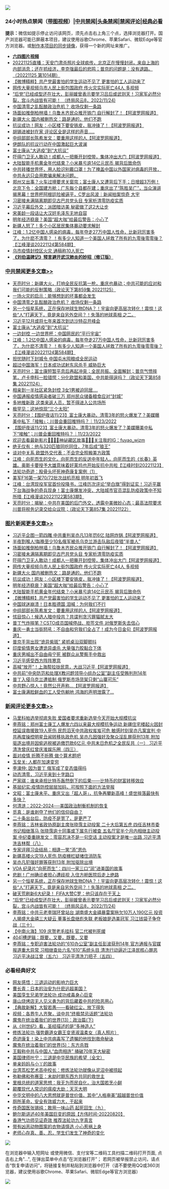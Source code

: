 ![](https://raw.githubusercontent.com/jsvpn/jsproxy/dev/64photo/fqnews-qr.jpg)

<div id="tt">
<h3>24小时热点禁闻（<a href="https://aaa.v2dns.tk/?QAjUl=BgRp5UNKRn&T5Vk=fPVH&Q59Ab=WxGE" target="_blank">带图视频</a>）|<a href="#%E4%B8%AD%E5%85%B1%E7%A6%81%E9%97%BB%E6%9B%B4%E5%A4%9A%E6%96%87%E7%AB%A0">中共禁闻</a>|<a href="#%E5%9B%BE%E7%89%87%E6%96%B0%E9%97%BB%E6%9B%B4%E5%A4%9A%E6%96%87%E7%AB%A0">头条禁闻</a>|<a href="#%E6%96%B0%E9%97%BB%E8%AF%84%E8%AE%BA%E6%9B%B4%E5%A4%9A%E6%96%87%E7%AB%A0">禁闻评论|<a href="#%E5%BF%85%E7%9C%8B%E7%BB%8F%E5%85%B8%E5%A5%BD%E6%96%87">经典必看</a></h3>
<div><b>提示：</b>微信如提示停止访问该网页，须先点击右上角三个点，选择浏览器打开。国产浏览器可能已屏蔽本项目，建议使用谷歌Chrome、苹果Safari、微软Edge等官方浏览器。或<a href="%E5%88%B6%E4%BD%9Cgit%E7%A6%81%E9%97%BB%E9%95%9C%E5%83%8F.md">制作本项目的同步镜像</a>，获得一个新的网址来推广。</div>
<ul>
<li><b><a href="http://d2.v2rss.gq/64.mp4" target="_blank">六四图片视频</a></b></li>
<li><a href="/sohnews/20221125/1815860.md">20221125直播：天安门肃杀照片全球疯传，北京正在慢慢封闭，来自上海的内部消息；还在抓经济，李克强最后的悲鸣；普京的问题是：没有退路。（20221125 第1014期）</a></li>
<li><a href="/topimagenews/20221125/1815910.md">【微博精粹】共产党最害怕的学生运动不见了 更害怕的工人运动来了</a></li>
<li><a href="/topimagenews/20221126/1816114.md">网传大量视频乌市人民上街包围政府 传火灾实际死亡44人 多视频</a></li>
<li><a href="/comments/20221125/1815900.md">“后党”已经成型还在壮大，彭丽媛曾表示要学习吕后或武则天！习家军必然分裂，宫斗内战皆有可能！ （终局风云8，2022/11/24)</a></li>
<li><a href="/cbnews/20221126/1816095.md">中国清零之乱酝酿政治危机？ 收场仅剩一条路</a></li>
<li><a href="/topimagenews/20221126/1816126.md">场面如推倒柏林墙！乌鲁木齐民众推开铁门 自行解封了！【阿波罗网报道】</a></li>
<li><a href="/topimagenews/20221126/1816113.md">新疆大火 国内被删热文：路是通的，他们不跑</a></li>
<li><a href="/topimagenews/20221125/1816038.md">抗议成功！网友：小区楼下要安铁皮，我冲锋了！【阿波罗网报道】</a></li>
<li><a href="/cnnews/20221125/1815871.md">胡锡进被封在家 评论区全是这样的声音…..</a></li>
<li><a href="/topimagenews/20221125/1815858.md">中组部部长陈希发文：要重用这样的人【阿波罗网报道】</a></li>
<li><a href="/renquan/20221125/1815978.md">伊朗队的抗议行动在中国激起巨大波澜</a></li>
<li><a href="/cbnews/20221125/1815995.md">富士康从“大逃疫”到“大抗议”</a></li>
<li><a href="/topimagenews/20221126/1816118.md">吓得门卫无人敢动！成都人一把撕开封控带，集体冲出大门【阿波罗网报道】</a></li>
<li><a href="/topimagenews/20221125/1815911.md">大陆智能手机黄金年代结束？小米暴亏逾14亿元民币 揭背后致命伤</a></li>
<li><a href="/sohnews/20221125/1816043.md">中共转播世界怀，用人脸识别戴口罩！为了掩盖中国以外国家对病毒的开放，中共永远只会用欺骗来解决问题。</a></li>
<li><a href="/sohnews/20221125/1815908.md">郑州又出事？火车过境要求关窗帘；富士康人又遭背后下手；日增超3万例！北京下令：全国建方舱；广东每个县都在建；重庆出了“陈胜吴广”，当众演讲揭黑幕！世界杯阿根廷险被逼平，C罗出风波｜新闻拍案惊奇 大宇</a></li>
<li><a href="/topimagenews/20221126/1816121.md">习密接未满隔离期即见古巴共党头目 专家析清零防疫实质</a></li>
<li><a href="/cnnews/20221126/1816174.md">习近平幕后外交：派团暗访美 秘密做了这2大让步</a></li>
<li><a href="/cnnews/20221126/1816173.md">宋美龄一段话让大汉奸毛泽东无地自容</a></li>
<li><a href="/topimagenews/20221125/1815990.md">明年经济稳衰？美国“超大咖”给最后警告：小心了</a></li>
<li><a href="/baitai/20221126/1816089.md">新疆人怒了！多个小区居民集体暴动要求解封</a></li>
<li><a href="/cbnews/20221125/1815909.md">江峰：1.2亿中国人感染的病毒，每年夺走27万中国人性命，比新冠厉害多了，为什麽不清零？ ！有多少人知道一个美国人拯救了所有的九零後零零後？【江峰漫谈20221124第584期】</a></li>
<li><a href="/renquan/20221125/1816050.md">乌市疫情封控区火灾 通稿称10人死亡</a></li>
<li><b><a href="/comments/20200207/1272816.md" target="_blank">《刘伯温碑记》预言避开武汉肺炎的妙招（修订版）</a></b></li>
</ul>
</div>

<div class="catlist">
<h3><a href="/cbnews/" target="_blank">中共禁闻</a><span><a href="/cbnews/" target="_blank" rel="nofollow">更多文章>></a></span></h3>
<ul>
<li><a href="/cbnews/20221126/1816237.md" target="_blank">天亮时分：新疆大火，打响全民反抗第一枪，重庆也暴动；中共可能的应对和我们可能的反制策略（政论天下第859集 20221125）</a></li>
<li><a href="/cbnews/20221126/1816129.md" target="_blank">一场火灾的启示：能够想到的坏事都会发生</a></li>
<li><a href="/cbnews/20221126/1816095.md" target="_blank">中国清零之乱酝酿政治危机？ 收场仅剩一条路</a></li>
<li><a href="/comments/20221125/1816021.md" target="_blank">另一个恒星系统，正在保存地球生物DNA？！宇宙向更高层次转化！震惊！这些“人”打遍天下，竟是来自另外空间？！失落的地球真相 之二。</a></li>
<li><a href="/cbnews/20221125/1815996.md" target="_blank">习近平12月或将七年来首次到访沙特召开峰会</a></li>
<li><a href="/cbnews/20221125/1815995.md" target="_blank">富士康从“大逃疫”到“大抗议”</a></li>
<li><a href="/cbnews/20221125/1815912.md" target="_blank">一边封控 一边世界杯：中国网民的“平行宇宙”</a></li>
<li><a href="/cbnews/20221125/1815909.md" target="_blank">江峰：1.2亿中国人感染的病毒，每年夺走27万中国人性命，比新冠厉害多了，为什麽不清零？ ！有多少人知道一个美国人拯救了所有的九零後零零後？【江峰漫谈20221124第584期】</a></li>
<li><a href="/cbnews/20221125/1815816.md" target="_blank">担忧随时下封城令 中国屯水囤粮成全民运动</a></li>
<li><a href="/cbnews/20221125/1815744.md" target="_blank">超过中国海军！日本成功试射东风杀手 威胁巨大</a></li>
<li><a href="/cbnews/20221125/1815743.md" target="_blank">天亮时分：富士康短暂平息后再起冲突；全民共振、全面解封；普京气愤摔笔，卢卡申科一脸错愕；分化欧盟和美国，中共能得逞吗？（政论天下第858集 20221124）</a></li>
<li><a href="/cbnews/20221125/1815731.md" target="_blank">相亲到一半社区紧急封控 3女1男被迫同居….</a></li>
<li><a href="/cbnews/20221124/1815634.md" target="_blank">中国通报疫情感染者破三万 郑州民众储备粮食应对“封城”</a></li>
<li><a href="/cbnews/20221124/1815557.md" target="_blank">多地推新政,这类来返人员，暂不得进入公共场所</a></li>
<li><a href="/cbnews/20221124/1815371.md" target="_blank">极罕见：这地惊现“三个太阳”</a></li>
<li><a href="/cbnews/20221124/1815364.md" target="_blank">天亮时分：【围炉夜话11/23】富士康大暴动，清零3年的怒火爆发了？美媒曝美中私下「接触」；川普会重回推特吗？｜11/23/2022</a></li>
<li><a href="/comments/20221124/1815358.md" target="_blank">【围炉夜话11/23】富士康大暴动，清零3年的怒火爆发了？美媒曝美中私下“接触”；川普会重回推特吗？｜11/23/2022</a></li>
<li><a href="/comments/20221124/1815342.md" target="_blank">欢迎去看最新影片👏🏻👏🏻神祕藏区故事🌸🌸🌸关注我的IG：fuyao_wjzm</a></li>
<li><a href="/cbnews/20221124/1815304.md" target="_blank">绝无仅有：他与320匹狼同吃同住，7年后成“狼王”</a></li>
<li><a href="/cbnews/20221124/1815294.md" target="_blank">谈对中关系 欧盟外交代表：不会完全照搬美方政策</a></li>
<li><a href="/cbnews/20221123/1815196.md" target="_blank">江峰：向死而生的文化，向死而生的反送中年轻人，向死而生的《长春》英雄。奥斯卡要授予大雄意味着好莱坞也开始反抗中共啦【江峰时刻20221123】</a></li>
<li><a href="/cbnews/20221123/1815021.md" target="_blank">法轮功奇迹：股骨头坏死神奇康复案例（1）</a></li>
<li><a href="/cbnews/20221123/1815126.md" target="_blank">美军F16第一架70/72批次战机亮相 明年初首飞</a></li>
<li><a href="/cbnews/20221123/1815028.md" target="_blank">江峰：台湾现役军官首份投降书，江峰历次评论“举白旗”得到证实！习近平赢下台海战争的奇兵现身！富士康爆发冲突，大陆城市官员混乱防疫政策中不知所措【江峰漫谈20221122第583期】</a></li>
<li><a href="/cbnews/20221123/1814993.md" target="_blank">天亮时分：揭秘：中共在美国的后门外交，透露中美微妙心态；最高法院要求川普将税务记录交给众议院；（政论天下第857集 20221122）</a></li>

</ul>
</div>
<div class="catlist">
<h3><a href="/topimagenews/" target="_blank">图片新闻</a><span><a href="/topimagenews/" target="_blank" rel="nofollow">更多文章>></a></span></h3>
<ul>
<li><a href="/topimagenews/20221126/1816254.md" target="_blank">习近平企图一箭四雕 中共重判吴亦凡13年罚6亿 陆网炸锅【阿波罗网报道】</a></li>
<li><a href="/topimagenews/20221126/1816192.md" target="_blank">半夜割喉人!每晚至少10名俄军被杀乌克兰游击队敌后夜猎“半兽人”</a></li>
<li><a href="/topimagenews/20221126/1816126.md" target="_blank">场面如推倒柏林墙！乌鲁木齐民众推开铁门 自行解封了！【阿波罗网报道】</a></li>
<li><a href="/topimagenews/20221126/1816121.md" target="_blank">习密接未满隔离期即见古巴共党头目 专家析清零防疫实质</a></li>
<li><a href="/topimagenews/20221126/1816118.md" target="_blank">吓得门卫无人敢动！成都人一把撕开封控带，集体冲出大门【阿波罗网报道】</a></li>
<li><a href="/topimagenews/20221126/1816114.md" target="_blank">网传大量视频乌市人民上街包围政府 传火灾实际死亡44人 多视频</a></li>
<li><a href="/topimagenews/20221126/1816113.md" target="_blank">新疆大火 国内被删热文：路是通的，他们不跑</a></li>
<li><a href="/topimagenews/20221125/1816038.md" target="_blank">抗议成功！网友：小区楼下要安铁皮，我冲锋了！【阿波罗网报道】</a></li>
<li><a href="/topimagenews/20221125/1815990.md" target="_blank">明年经济稳衰？美国“超大咖”给最后警告：小心了</a></li>
<li><a href="/topimagenews/20221125/1815911.md" target="_blank">大陆智能手机黄金年代结束？小米暴亏逾14亿元民币 揭背后致命伤</a></li>
<li><a href="/topimagenews/20221125/1815910.md" target="_blank">【微博精粹】共产党最害怕的学生运动不见了 更害怕的工人运动来了</a></li>
<li><a href="/topimagenews/20221125/1815875.md" target="_blank">中国球迷崩溃！日本胜德国 泪喊：为何我们不行</a></li>
<li><a href="/topimagenews/20221125/1815858.md" target="_blank">中组部部长陈希发文：要重用这样的人【阿波罗网报道】</a></li>
<li><a href="/topimagenews/20221125/1815843.md" target="_blank">怵目惊心！候选人暗中投共？共谍判贪污罪猫腻太大</a></li>
<li><a href="/topimagenews/20221125/1815827.md" target="_blank">普丁气炸摔笔？CSTO成员国喊停战、拒签文件 对俄罗斯失去信心</a></li>
<li><a href="/topimagenews/20221125/1815815.md" target="_blank">重庆一勇士当街怒吼：不自由和穷我们全占了！成为今日金句【阿波罗网报道】</a></li>
<li><a href="/topimagenews/20221125/1815801.md" target="_blank">普京手背出现“诡异紫斑” 紧抓桌沿双脚颤抖</a></li>
<li><a href="/topimagenews/20221125/1815730.md" target="_blank">印度偷情男女遭诡异虐杀 大量强力胶黏合下体</a></li>
<li><a href="/topimagenews/20221125/1815719.md" target="_blank">重庆男喊出不自由毋宁死 被群众从警察手中救出</a></li>
<li><a href="/topimagenews/20221125/1815685.md" target="_blank">习近平感受西方阵阵寒意</a></li>
<li><a href="/topimagenews/20221124/1815642.md" target="_blank">高喊“放开”！上海帮拉拢民意，大战习近平【阿波罗网报道】</a></li>
<li><a href="/topimagenews/20221124/1815569.md" target="_blank">中共前“中央防范和处理X教问题领导小组办公室”副主任受贿判刑14年</a></li>
<li><a href="/topimagenews/20221124/1815517.md" target="_blank">普丁入侵乌克兰遭抵制 俄罗斯市场货架只剩“山寨可乐”</a></li>
<li><a href="/topimagenews/20221124/1815487.md" target="_blank">中共野心惊人！竟然公开声称&#8230;【阿波罗网报道】</a></li>
<li><a href="/topimagenews/20221124/1815459.md" target="_blank">富士康满脸鲜血的工人受伤躺地 鸿海的声明泄露了…</a></li>

</ul>
</div>
<div class="catlist">
<h3><a href="/comments/" target="_blank">新闻评论</a><span><a href="/comments/" target="_blank" rel="nofollow">更多文章>></a></span></h3>
<ul>
<li><a href="/comments/20221126/1816257.md" target="_blank">马里科帕选举彻底失败 爱国者要求重新选举今天开始大规模抗议</a></li>
<li><a href="/comments/20221126/1816252.md" target="_blank">李燕铭：郑州富士康工人爆发六四以来最大规模抗争运动 新疆住宅楼起火因封控延误救援致19人死伤 民怨滔天中共政权岌岌可危 敏感时刻吴亦凡案宣判 中共再度操控明星丑闻转移执政危机 吴亦凡因强奸及聚众淫乱罪获刑13年 附加驱逐出境并因偷逃税被追缴罚款6亿元 中共末日危机之全民反共（一） 习近平清洗曾庆红曾庆淮娱乐圈（四三）</a></li>
<li><a href="/comments/20221126/1816246.md" target="_blank">面对疫情 折腾不折腾 做个算术题吧</a></li>
<li><a href="/comments/20221126/1816245.md" target="_blank">玉垒关: 人都在加速变穷</a></li>
<li><a href="/comments/20221126/1816244.md" target="_blank">李濠仲: 因为普丁 俄军成了变态值得吗</a></li>
<li><a href="/comments/20221126/1816243.md" target="_blank">动态清零，习近平来到十字路口</a></li>
<li><a href="/comments/20221126/1816242.md" target="_blank">严家祺：谁来承担比特币轰然倒下的后果——比特币的财富转移效应</a></li>
<li><a href="/comments/20221126/1816241.md" target="_blank">基层纪实:疫情防控层层加码，可按照下面的方法举报</a></li>
<li><a href="/comments/20221126/1816212.md" target="_blank">文昭：富士康未平、重庆又出「超人哥」，抗争再攀新高峰！盛世摔落最快有多快？</a></li>
<li><a href="/comments/20221126/1816182.md" target="_blank">何清涟：2022-2024──美国政治制衡机制的恢复</a></li>
<li><a href="/comments/20221126/1816181.md" target="_blank">觅真：是谁剥夺了他们的信仰自由？</a></li>
<li><a href="/comments/20221126/1816172.md" target="_blank">二十条出台后，防疫不是宽了，是更严了</a></li>
<li><a href="/comments/20221126/1816115.md" target="_blank">李燕铭：吉林省政协原副主席张晓霈主动投案 二十大后第五虎 四任吉林市委书记相继落马 张晓霈逾十同事或下属先行被查 五名厅官半个月内相继主动投案 中纪委重磅发文：零容忍决不是一句空话 主动投案才是唯一出路 习近平清洗吉林帮（八）</a></li>
<li><a href="/comments/20221126/1816107.md" target="_blank">专家评拜习会结局：相逢一笑“添”恩仇</a></li>
<li><a href="/comments/20221126/1816105.md" target="_blank">新疆高楼火灾19人死伤 防疫栅栏疑堵住消防车</a></li>
<li><a href="/comments/20221126/1816104.md" target="_blank">吴亦凡犯强奸罪等获刑13年 附加驱除出境</a></li>
<li><a href="/comments/20221125/1816057.md" target="_blank">VOA 纪录片“向死而生”：四川一家三口“润”进美国的故事</a></li>
<li><a href="/comments/20221125/1816025.md" target="_blank">悲剧！广州确诊者担心遭歧视 入住方舱医院后走上绝路</a></li>
<li><a href="/comments/20221125/1816021.md" target="_blank">另一个恒星系统，正在保存地球生物DNA？！宇宙向更高层次转化！震惊！这些“人”打遍天下，竟是来自另外空间？！失落的地球真相 之二。</a></li>
<li><a href="/comments/20221125/1816016.md" target="_blank">破天荒刷新6大纪录！ FIFA大赞C罗：他只该存在于天上</a></li>
<li><a href="/comments/20221125/1815900.md" target="_blank">“后党”已经成型还在壮大，彭丽媛曾表示要学习吕后或武则天！习家军必然分裂，宫斗内战皆有可能！ （终局风云8，2022/11/24)</a></li>
<li><a href="/comments/20221125/1815919.md" target="_blank">李燕铭：中共元老李瑞环曾站台 湖南盛大金禧暴雷案拖欠10万人190亿元 投资人揭盛大金禧三大疑云 董事长盘继彪失联 老板娘是选美冠军 习江钱袋子争夺战（三十）</a></li>
<li><a href="/comments/20221125/1815866.md" target="_blank">【中南火海】109 庆贺老毛挂科 官二代被判死缓</a></li>
<li><a href="/comments/20221125/1815847.md" target="_blank">404|槽逻辑：既要，又要，既要，又要</a></li>
<li><a href="/comments/20221125/1815842.md" target="_blank">李燕铭：专职迫害法轮功的“610办公室”副主任彭波获刑14年 官方通报与官媒报道重大异常 习相继查处六名“610”系统头目 清洗行动逼近江泽民核心罪恶 习近平决战江曾（五六） 习近平清洗刀把子（五四）</a></li>

</ul>
</div>

<div class="catlist">
<h3>必看经典好文</h3>
<ul>
<li><a href="/cbnews/20200126/1265515.md" target="_blank">网友感悟：三退运动的影响力巨大</a></li>
<li><a href="/taiwannews/20221015/1797413.md" target="_blank">曹长青：日本的治安为什麽远超美国？</a></li>
<li><a href="/comments/20210509/1542373.md" target="_blank">美国孪生兄弟学法轮功 成功戒毒身心巨变</a></li>
<li><a href="/cbnews/20220615/1745823.md" target="_blank">唐山烧烤店无人见义勇为的背后藏着中共的险恶用心</a></li>
<li><a href="/comments/20201217/1449706.md" target="_blank">【典故新解】大智若愚——看破红尘，放下得失</a></li>
<li><a href="/comments/20220514/1732752.md" target="_blank">视频：各界牛人齐聚，谈中共“终极禁忌话题”法轮功</a></li>
<li><a href="/topimagenews/20180602/951960.md" target="_blank">魔鬼在统治着我们的世界(13)：政治篇(下)</a></li>
<li><a href="/comments/20210223/1492392.md" target="_blank">从《创世纪》看，圣经描述的是“多神造人”</a></li>
<li><a href="/cbnews/20211127/1658400.md" target="_blank">修炼法轮功 强势霸道女霸王变贤淑温柔女（真人照片）</a></li>
<li><a href="/topimagenews/20210131/1478453.md" target="_blank">奇迹康复！染上中共病毒写了遗嘱的他找到救命秘诀</a></li>
<li><a href="/topimagenews/20180524/946967.md" target="_blank">魔鬼在统治着我们的世界(5)：东方杀戮</a></li>
<li><a href="/cbnews/20200730/1371580.md" target="_blank">王毅称中共与中国人“血肉相连” 捅破70年天大秘密</a></li>
<li><a href="/comments/20220928/1790417.md" target="_blank">美国律师叶宁：三退是中华民族的希望（全文）</a></li>
<li><a href="/cbnews/20210518/1548912.md" target="_blank">单亲妈妈与小丫的故事</a></li>
<li><a href="/cbnews/20220707/1755000.md" target="_blank">台湾茑松艺术高中校长：修炼法轮功就像从泥沼中被捞起</a></li>
<li><a href="/tculture/20200911/132247.md" target="_blank">弥勒佛和弥赛亚：末劫时期东西方共同的救世主</a></li>
<li><a href="/tculture/20171201/863884.md" target="_blank">里根总统的道家思想：我无为而民自化，治大国若烹小鲜</a></li>
<li><a href="/comments/20200619/783185.md" target="_blank">颠覆现代人常识的瘟疫大劫：天灭大明</a></li>
<li><a href="/comments/20221031/1804538.md" target="_blank">中华文明中的八大思想就是普世价值，其中“人格审美”超越普世价值</a></li>
<li><a href="/comments/20220605/1742040.md" target="_blank">厕所革命，安全有效威力大，干起来</a></li>
<li><a href="/comments/20220214/1691990.md" target="_blank">传奇国医张锡纯：敢用一味山药 起死回生（九）</a></li>
<li><a href="/bannedvideo/20220821/1774387.md" target="_blank">鲍尔斯讲述40年美国巨变的原因【方伟时间-20220820】</a></li>
<li><a href="/comments/20200517/1330064.md" target="_blank">香港气功师见证奇效 推荐法轮功九字真言</a></li>
<li><a href="/lifebaike/20180811/984246.md" target="_blank">带有凶恶动物图案的衣物请慎选 小心惹祸上身</a></li>
<li><a href="/cbnews/20211221/1668847.md" target="_blank">老师心存真、善、忍，学生们发生了神奇的变化</a></li>

</ul>
</div>

![](https://raw.githubusercontent.com/jsvpn/jsproxy/dev/64photo/fqnews-qr.jpg)

在浏览器中输入短网址 或使用微信、支付宝等二维码工具扫描二维码打开页面, 点击右上角"...", 在弹出菜单中点击“在浏览器打开”； 若网页被举报禁止访问，请点击“恢复申请访问”，将链接复制并粘贴到浏览器中打开（请不要使用QQ或360浏览器，建议使用谷歌Chrome、苹果Safari、微软Edge等官方浏览器）

![](https://raw.githubusercontent.com/jsvpn/jsproxy/dev/64photo/wx.jpg)